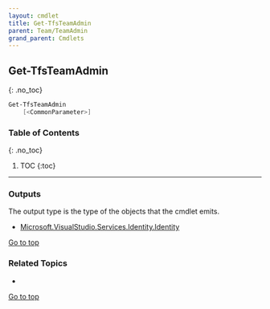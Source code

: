 ```yaml
---
layout: cmdlet
title: Get-TfsTeamAdmin
parent: Team/TeamAdmin
grand_parent: Cmdlets
---
```

## Get-TfsTeamAdmin
{: .no_toc}



```powershell
Get-TfsTeamAdmin
    [<CommonParameter>]

```

### Table of Contents
{: .no_toc}

1. TOC
{:toc}

-----

### Outputs

The output type is the type of the objects that the cmdlet emits.

* [Microsoft.VisualStudio.Services.Identity.Identity](https://docs.microsoft.com/en-us/dotnet/api/Microsoft.VisualStudio.Services.Identity.Identity)

[Go to top](#get-tfsteamadmin)

### Related Topics

* 


[Go to top](#get-tfsteamadmin)

